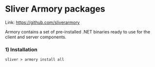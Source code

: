 # Sliver Armory packages

Link: https://github.com/sliverarmory

Armory contains a set of pre-installed .NET binaries ready to use for the client and server components.

### 1) Installation

    sliver > armory install all
    
